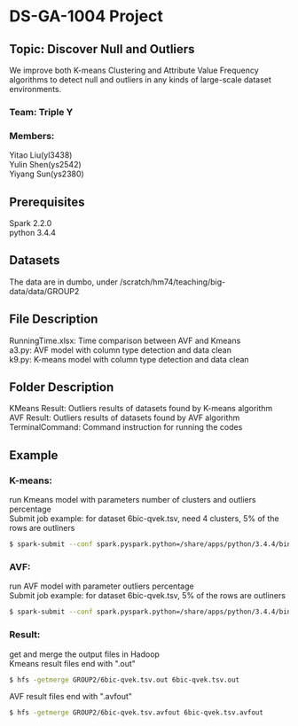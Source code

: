 # DS-GA-1004 Project 

## Topic: Discover Null and Outliers

We improve both K-means Clustering and Attribute Value Frequency algorithms to detect null and outliers in any kinds of large-scale dataset environments. 

### Team: Triple Y

### Members:

Yitao Liu(yl3438) \
Yulin Shen(ys2542) \
Yiyang Sun(ys2380)

## Prerequisites

Spark 2.2.0 \
python 3.4.4

## Datasets

The data are in dumbo, under /scratch/hm74/teaching/big-data/data/GROUP2

## File Description

RunningTime.xlsx: Time comparison between AVF and Kmeans \
a3.py: AVF model with column type detection and data clean \
k9.py: K-means model with column type detection and data clean

## Folder Description

KMeans Result: Outliers results of datasets found by K-means algorithm \
AVF Result: Outliers results of datasets found by AVF algorithm \
TerminalCommand: Command instruction for running the codes 

## Example

### K-means:

run Kmeans model with parameters number of clusters and outliers percentage \
Submit job example: for dataset 6bic-qvek.tsv, need 4 clusters, 5% of the rows are outliners
```bash
$ spark-submit --conf spark.pyspark.python=/share/apps/python/3.4.4/bin/python k9.py GROUP2/6bic-qvek.tsv 4 5 
```

### AVF:

run AVF model with parameter outliers percentage \
Submit job example: for dataset 6bic-qvek.tsv, 5% of the rows are outliners
```bash
$ spark-submit --conf spark.pyspark.python=/share/apps/python/3.4.4/bin/python a3.py GROUP2/6bic-qvek.tsv 5  
```

### Result:

get and merge the output files in Hadoop\
Kmeans result files end with ".out"
```bash
$ hfs -getmerge GROUP2/6bic-qvek.tsv.out 6bic-qvek.tsv.out  
```
AVF result files end with ".avfout"
```bash
$ hfs -getmerge GROUP2/6bic-qvek.tsv.avfout 6bic-qvek.tsv.avfout  
```

